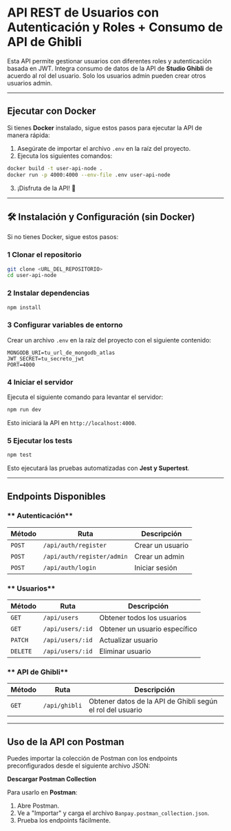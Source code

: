 #  API REST de Usuarios con Autenticación y Roles + Consumo de API de Ghibli

Esta API permite gestionar usuarios con diferentes roles y autenticación basada en JWT.
Integra consumo de datos de la API de **Studio Ghibli** de acuerdo al rol del usuario.
Solo los usuarios admin pueden crear otros usuarios admin.

---

##  Ejecutar con Docker
Si tienes **Docker** instalado, sigue estos pasos para ejecutar la API de manera rápida:

1. Asegúrate de importar el archivo `.env` en la raíz del proyecto.
2. Ejecuta los siguientes comandos:

```sh
docker build -t user-api-node .
docker run -p 4000:4000 --env-file .env user-api-node
```

3. ¡Disfruta de la API! 🎉

---

## 🛠 Instalación y Configuración (sin Docker)
Si no tienes Docker, sigue estos pasos:

### **1️ Clonar el repositorio**
```sh
git clone <URL_DEL_REPOSITORIO>
cd user-api-node
```

### **2️ Instalar dependencias**
```sh
npm install
```

### **3️ Configurar variables de entorno**
Crear un archivo `.env` en la raíz del proyecto con el siguiente contenido:
```env
MONGODB_URI=tu_url_de_mongodb_atlas
JWT_SECRET=tu_secreto_jwt
PORT=4000
```

### **4️ Iniciar el servidor**
Ejecuta el siguiente comando para levantar el servidor:
```sh
npm run dev
```
Esto iniciará la API en `http://localhost:4000`.

### **5️ Ejecutar los tests**
```sh
npm test
```
Esto ejecutará las pruebas automatizadas con **Jest y Supertest**.

---

##  Endpoints Disponibles

### ** Autenticación**
| Método | Ruta                         | Descripción      |
|--------|------------------------------|------------------|
| `POST` | `/api/auth/register`         | Crear un usuario |
| `POST` | `/api/auth/register/admin`   | Crear un admin   |
| `POST` | `/api/auth/login`            | Iniciar sesión   |

### ** Usuarios**
| Método | Ruta                   | Descripción                  |
|--------|------------------------|------------------------------|
| `GET`  | `/api/users`           | Obtener todos los usuarios   |
| `GET`  | `/api/users/:id`       | Obtener un usuario específico|
| `PATCH`| `/api/users/:id`       | Actualizar usuario           |
| `DELETE`| `/api/users/:id`      | Eliminar usuario             |

### ** API de Ghibli**
| Método | Ruta                   | Descripción                                                 |
|--------|------------------------|-------------------------------------------------------------|
| `GET`  | `/api/ghibli`          | Obtener datos de la API de Ghibli según el rol del usuario  |

---

##  Uso de la API con Postman
Puedes importar la colección de Postman con los endpoints preconfigurados desde el siguiente archivo JSON:

 **Descargar Postman Collection**

Para usarlo en **Postman**:
1. Abre Postman.
2. Ve a "Importar" y carga el archivo `Banpay.postman_collection.json`.
3. Prueba los endpoints fácilmente.
